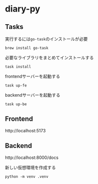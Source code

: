 # diary-py

## Tasks

実行するには`go-task`のインストールが必要
```shell
brew install go-task
```

必要なライブラリをまとめてインストールする
```shell
task install
```

frontendサーバーを起動する
```shell
task up-fe
```

backendサーバーを起動する
```shell
task up-be
```

## Frontend

http://localhost:5173

## Backend

http://localhost:8000/docs

新しい仮想環境を作成する
```shell
python -m venv .venv
```
